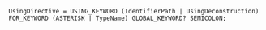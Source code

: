 <!-- This file is generated automatically by infrastructure scripts. Please don't edit by hand. -->

```{ .ebnf .slang-ebnf #UsingDirective }
UsingDirective = USING_KEYWORD (IdentifierPath | UsingDeconstruction) FOR_KEYWORD (ASTERISK | TypeName) GLOBAL_KEYWORD? SEMICOLON;
```
